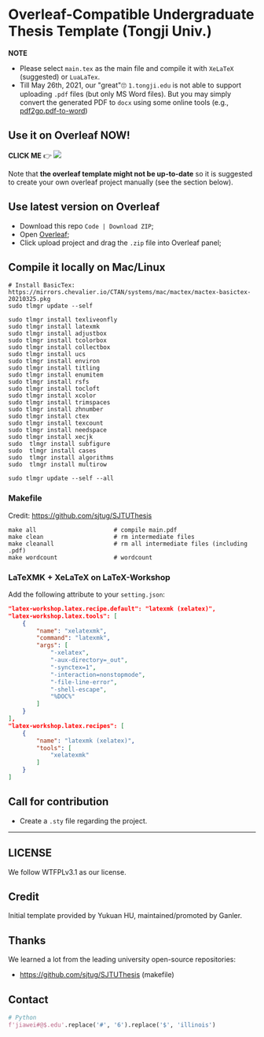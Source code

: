 # Overleaf-Compatible Undergraduate Thesis Template (Tongji Univ.)

**NOTE**

* Please select `main.tex` as the main file and compile it with `XeLaTeX` (suggested) or `LuaLaTex`.
* Till May 26th, 2021, our "great"🙄 `1.tongji.edu` is not able to support uploading `.pdf` files (but only MS Word files). But you may simply convert the generated PDF to `docx` using some online tools (e.g., [pdf2go.pdf-to-word](https://www.pdf2go.com/pdf-to-word))

## Use it on **Overleaf** NOW!

**CLICK ME** 👉 [![](https://img.shields.io/badge/overleaf-tongjithesis-green.svg)](https://www.overleaf.com/latex/templates/tongji-undergrad-thesis/dfdvqsmpfcgk)

Note that **the overleaf template might not be up-to-date** so it is suggested to create your own overleaf project manually (see the section below).

## Use latest version on Overleaf

- Download this repo `Code | Download ZIP`;
- Open [Overleaf](https://www.overleaf.com/); 
- Click upload project and drag the `.zip` file into Overleaf panel;

## Compile it locally on Mac/Linux

```shell
# Install BasicTex: https://mirrors.chevalier.io/CTAN/systems/mac/mactex/mactex-basictex-20210325.pkg
sudo tlmgr update --self

sudo tlmgr install texliveonfly
sudo tlmgr install latexmk
sudo tlmgr install adjustbox
sudo tlmgr install tcolorbox
sudo tlmgr install collectbox
sudo tlmgr install ucs
sudo tlmgr install environ
sudo tlmgr install titling
sudo tlmgr install enumitem
sudo tlmgr install rsfs
sudo tlmgr install tocloft
sudo tlmgr install xcolor
sudo tlmgr install trimspaces
sudo tlmgr install zhnumber
sudo tlmgr install ctex
sudo tlmgr install texcount
sudo tlmgr install needspace
sudo tlmgr install xecjk
sudo  tlmgr install subfigure 
sudo  tlmgr install cases 
sudo  tlmgr install algorithms 
sudo  tlmgr install multirow

sudo tlmgr update --self --all
```

### Makefile

Credit: https://github.com/sjtug/SJTUThesis

```shell
make all                      # compile main.pdf
make clean                    # rm intermediate files
make cleanall                 # rm all intermediate files (including .pdf)
make wordcount                # wordcount
```

### LaTeXMK + XeLaTeX on LaTeX-Workshop

Add the following attribute to your `setting.json`:

```json
"latex-workshop.latex.recipe.default": "latexmk (xelatex)",
"latex-workshop.latex.tools": [
    {
        "name": "xelatexmk",
        "command": "latexmk",
        "args": [
            "-xelatex",
            "-aux-directory=_out",
            "-synctex=1",
            "-interaction=nonstopmode",
            "-file-line-error",
            "-shell-escape",
            "%DOC%"
        ]
    }
],
"latex-workshop.latex.recipes": [
    {
        "name": "latexmk (xelatex)",
        "tools": [
            "xelatexmk"
        ]
    }
]
```

## Call for contribution

- Create a `.sty` file regarding the project.

---

## LICENSE

We follow WTFPLv3.1 as our license. 

## Credit

Initial template provided by Yukuan HU, maintained/promoted by Ganler.

## Thanks

We learned a lot from the leading university open-source repositories:

- https://github.com/sjtug/SJTUThesis (makefile)

## Contact

```python
# Python
f'jiawei#@$.edu'.replace('#', '6').replace('$', 'illinois')
```

